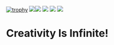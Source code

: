 [![trophy](https://github-profile-trophy.vercel.app/?username=NguyenDuck&no-bg=true&theme=onedark)](#)
[![](https://wakatime.com/badge/user/018b1f82-5e15-436a-b933-91c8b21a0fa7.svg/?style=for-the-badge&color=01336D)](https://wakatime.com/@NguyenDuck)![](https://komarev.com/ghpvc/?username=NguyenDuck&style=for-the-badge&abbreviated=true&color=01336D)
[![](https://streak-stats.demolab.com?user=NguyenDuck&theme=highcontrast&hide_border=true&date_format=j%20M%5B%20Y%5D)](#)
[![](https://github-readme-stats.vercel.app/api?username=NguyenDuck&theme=tokyonight&layout=compact)](#)
[![](https://github-readme-stats.vercel.app/api/top-langs/?username=NguyenDuck&theme=tokyonight&layout=compact)](#)

# Creativity Is Infinite!
